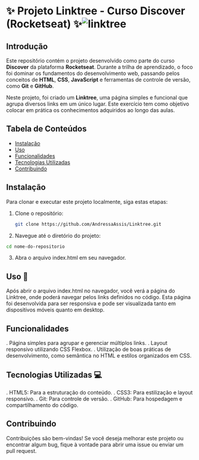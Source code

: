 # ✨ Projeto Linktree - Curso Discover (Rocketseat) ✨![linktree](https://github.com/user-attachments/assets/6ef6ec79-73a0-495f-a7cb-ea5191ae77aa)


## Introdução

Este repositório contém o projeto desenvolvido como parte do curso **Discover** da plataforma **Rocketseat**. Durante a trilha de aprendizado, o foco foi dominar os fundamentos do desenvolvimento web, passando pelos conceitos de **HTML**, **CSS**, **JavaScript** e ferramentas de controle de versão, como **Git** e **GitHub**. 

Neste projeto, foi criado um **Linktree**, uma página simples e funcional que agrupa diversos links em um único lugar. Este exercício tem como objetivo colocar em prática os conhecimentos adquiridos ao longo das aulas.

## Tabela de Conteúdos

- [Instalação](#instalação)
- [Uso](#uso)
- [Funcionalidades](#funcionalidades)
- [Tecnologias Utilizadas](#tecnologias-utilizadas)
- [Contribuindo](#contribuindo)

## Instalação

Para clonar e executar este projeto localmente, siga estas etapas:

1. Clone o repositório:
   ```bash
   git clone https://github.com/AndressaAssis/Linktree.git
   ```
2. Navegue até o diretório do projeto:
```bash
cd nome-do-repositorio
```
3. Abra o arquivo index.html em seu navegador.

## Uso 💢
Após abrir o arquivo index.html no navegador, você verá a página do Linktree, onde poderá navegar pelos links definidos no código. Esta página foi desenvolvida para ser responsiva e pode ser visualizada tanto em dispositivos móveis quanto em desktop.

## Funcionalidades
. Página simples para agrupar e gerenciar múltiplos links.
. Layout responsivo utilizando CSS Flexbox.
. Utilização de boas práticas de desenvolvimento, como semântica no HTML e estilos organizados em CSS.

## Tecnologias Utilizadas 💻
. HTML5: Para a estruturação do conteúdo.
. CSS3: Para estilização e layout responsivo.
. Git: Para controle de versão.
. GitHub: Para hospedagem e compartilhamento do código.

## Contribuindo
Contribuições são bem-vindas! Se você deseja melhorar este projeto ou encontrar algum bug, fique à vontade para abrir uma issue ou enviar um pull request.
